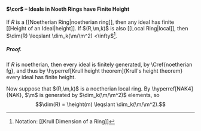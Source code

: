 #### $\cor$ – Ideals in Noeth Rings have Finite Height
If $R$ is a [[Noetherian Ring|noetherian ring]], then any ideal has finite [[Height of an Ideal|height]]. If $(R,\m,k)$ is also [[Local Ring|local]], then $\dim(R) \leqslant \dim_k(\m/\m^2) <\infty$[^1].

##### *Proof.*
If $R$ is noetherian, then every ideal is finitely generated, by \Cref{noetherian fg}, and thus by \hyperref[Krull height theorem]{Krull's height theorem} every ideal has finite height.

Now suppose that $(R,\m,k)$ is a noetherian local ring. By \hyperref[NAK4]{NAK}, $\m$ is generated by $\dim_k(\m/\m^2)$ elements, so $$\dim(R) = \height(m) \leqslant \dim_k(\m/\m^2).$$

[^1]: Notation: [[Krull Dimension of a Ring]]